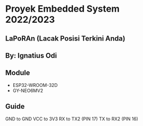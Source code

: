 # Proyek Embedded System 2022/2023
## LaPoRAn (Lacak Posisi Terkini Anda)
## By: Ignatius Odi

## Module
- ESP32-WROOM-32D
- GY-NEO6MV2

## Guide
GND to GND
VCC to 3V3
RX to TX2 (PIN 17)
TX to RX2 (PIN 16)
